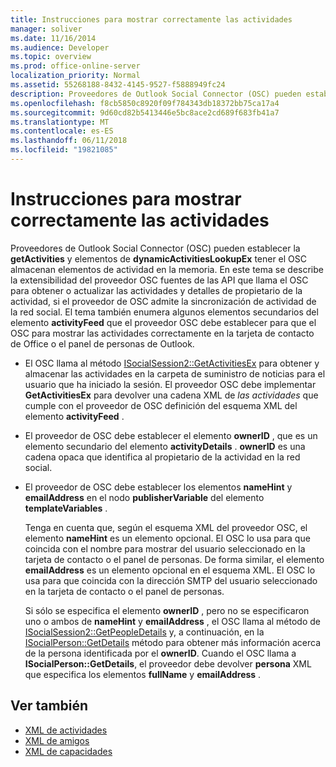 ```yaml
---
title: Instrucciones para mostrar correctamente las actividades
manager: soliver
ms.date: 11/16/2014
ms.audience: Developer
ms.topic: overview
ms.prod: office-online-server
localization_priority: Normal
ms.assetid: 55268188-8432-4145-9527-f5888949fc24
description: Proveedores de Outlook Social Connector (OSC) pueden establecer los elementos getActivities y dynamicActivitiesLookupEx para tener el OSC almacenar elementos de actividad en la memoria.
ms.openlocfilehash: f8cb5850c8920f09f784343db18372bb75ca17a4
ms.sourcegitcommit: 9d60cd82b5413446e5bc8ace2cd689f683fb41a7
ms.translationtype: MT
ms.contentlocale: es-ES
ms.lasthandoff: 06/11/2018
ms.locfileid: "19821085"
---
```

# <a name="guidelines-for-properly-displaying-activities"></a>Instrucciones para mostrar correctamente las actividades

Proveedores de Outlook Social Connector (OSC) pueden establecer la **getActivities** y elementos de **dynamicActivitiesLookupEx** tener el OSC almacenan elementos de actividad en la memoria. En este tema se describe la extensibilidad del proveedor OSC fuentes de las API que llama el OSC para obtener o actualizar las actividades y detalles de propietario de la actividad, si el proveedor de OSC admite la sincronización de actividad de la red social. El tema también enumera algunos elementos secundarios del elemento **activityFeed** que el proveedor OSC debe establecer para que el OSC para mostrar las actividades correctamente en la tarjeta de contacto de Office o el panel de personas de Outlook. 
  
- El OSC llama al método [ISocialSession2::GetActivitiesEx](isocialsession2-getactivitiesex.md) para obtener y almacenar las actividades en la carpeta de suministro de noticias para el usuario que ha iniciado la sesión. El proveedor OSC debe implementar **GetActivitiesEx** para devolver una cadena XML de _las actividades_ que cumple con el proveedor de OSC definición del esquema XML del elemento **activityFeed** . 
    
- El proveedor de OSC debe establecer el elemento **ownerID** , que es un elemento secundario del elemento **activityDetails** . **ownerID** es una cadena opaca que identifica al propietario de la actividad en la red social. 
    
- El proveedor de OSC debe establecer los elementos **nameHint** y **emailAddress** en el nodo **publisherVariable** del elemento **templateVariables** . 
    
   Tenga en cuenta que, según el esquema XML del proveedor OSC, el elemento **nameHint** es un elemento opcional. El OSC lo usa para que coincida con el nombre para mostrar del usuario seleccionado en la tarjeta de contacto o el panel de personas. De forma similar, el elemento **emailAddress** es un elemento opcional en el esquema XML. El OSC lo usa para que coincida con la dirección SMTP del usuario seleccionado en la tarjeta de contacto o el panel de personas. 
    
   Si sólo se especifica el elemento **ownerID** , pero no se especificaron uno o ambos de **nameHint** y **emailAddress** , el OSC llama al método de [ISocialSession2::GetPeopleDetails](isocialsession2-getpeopledetails.md) y, a continuación, en la [ISocialPerson::GetDetails](isocialperson-getdetails.md) método para obtener más información acerca de la persona identificada por el **ownerID**. Cuando el OSC llama a **ISocialPerson::GetDetails**, el proveedor debe devolver **persona** XML que especifica los elementos **fullName** y **emailAddress** . 
    
## <a name="see-also"></a>Ver también

- [XML de actividades](xml-for-activities.md)  
- [XML de amigos](xml-for-friends.md)  
- [XML de capacidades](xml-for-capabilities.md)

